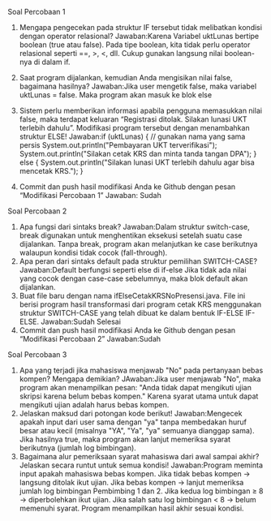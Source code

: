 Soal Percobaan 1
1. Mengapa pengecekan pada struktur IF tersebut tidak melibatkan kondisi dengan 
operator relasional? 
Jawaban:Karena
   Variabel uktLunas bertipe boolean (true atau false).
   Pada tipe boolean, kita tidak perlu operator relasional seperti ==, >, <, dll.
   Cukup gunakan langsung nilai boolean-nya di dalam if.

2. Saat program dijalankan, kemudian Anda mengisikan nilai false, bagaimana hasilnya? 
Jawaban:Jika user mengetik false, maka variabel uktLunas = false.
Maka program akan masuk ke blok else

3. Sistem perlu memberikan informasi apabila pengguna memasukkan nilai false, maka 
terdapat keluaran “Registrasi ditolak. Silakan lunasi UKT terlebih dahulu”. Modifikasi 
program tersebut dengan menambahkan struktur ELSE! 
Jawaban:if (uktLunas) { // gunakan nama yang sama persis
            System.out.println("Pembayaran UKT terverifikasi");
            System.out.println("Silakan cetak KRS dan minta tanda tangan DPA");
        } else {
            System.out.println("Silakan lunasi UKT terlebih dahulu agar bisa mencetak KRS.");
        }
4. Commit dan push hasil modifikasi Anda ke Github dengan pesan “Modifikasi 
Percobaan 1”
Jawaban: Sudah

Soal Percobaan 2 
1. Apa fungsi dari sintaks break?
Jawaban:Dalam struktur switch-case, break digunakan untuk menghentikan eksekusi setelah suatu case dijalankan.
Tanpa break, program akan melanjutkan ke case berikutnya walaupun kondisi tidak cocok (fall-through).
2. Apa peran dari sintaks default pada struktur pemilihan SWITCH-CASE?
Jawaban:Default berfungsi seperti else di if-else Jika tidak ada nilai yang cocok dengan case-case sebelumnya, maka blok default akan dijalankan.
3. Buat file baru dengan nama ifElseCetakKRSNoPresensi.java. File ini berisi program hasil
transformasi dari program cetak KRS menggunakan struktur SWITCH-CASE yang telah
dibuat ke dalam bentuk IF-ELSE IF-ELSE.
Jawaban:Sudah Selesai
4. Commit dan push hasil modifikasi Anda ke Github dengan pesan “Modifikasi
Percobaan 2” 
Jawaban:Sudah 

Soal Percobaan 3
1. Apa yang terjadi jika mahasiswa menjawab "No" pada pertanyaan bebas kompen?
Mengapa demikian?
JAwaban:Jika user menjawab "No", maka program akan menampilkan pesan:
"Anda tidak dapat mengikuti ujian skripsi karena belum bebas kompen."
Karena syarat utama untuk dapat mengikuti ujian adalah harus bebas kompen.
2. Jelaskan maksud dari potongan kode berikut!
Jawaban:Mengecek apakah input dari user sama dengan "ya" tanpa membedakan huruf besar atau kecil (misalnya "YA", "Ya", "ya" semuanya dianggap sama).
Jika hasilnya true, maka program akan lanjut memeriksa syarat berikutnya (jumlah log bimbingan).
3. Bagaimana alur pemeriksaan syarat mahasiswa dari awal sampai akhir? Jelaskan secara
runtut untuk semua kondisi!
Jawaban:Program meminta input apakah mahasiswa bebas kompen.
Jika tidak bebas kompen → langsung ditolak ikut ujian.
Jika bebas kompen → lanjut memeriksa jumlah log bimbingan Pembimbing 1 dan 2.
Jika kedua log bimbingan ≥ 8 → diperbolehkan ikut ujian.
Jika salah satu log bimbingan < 8 → belum memenuhi syarat.
Program menampilkan hasil akhir sesuai kondisi.